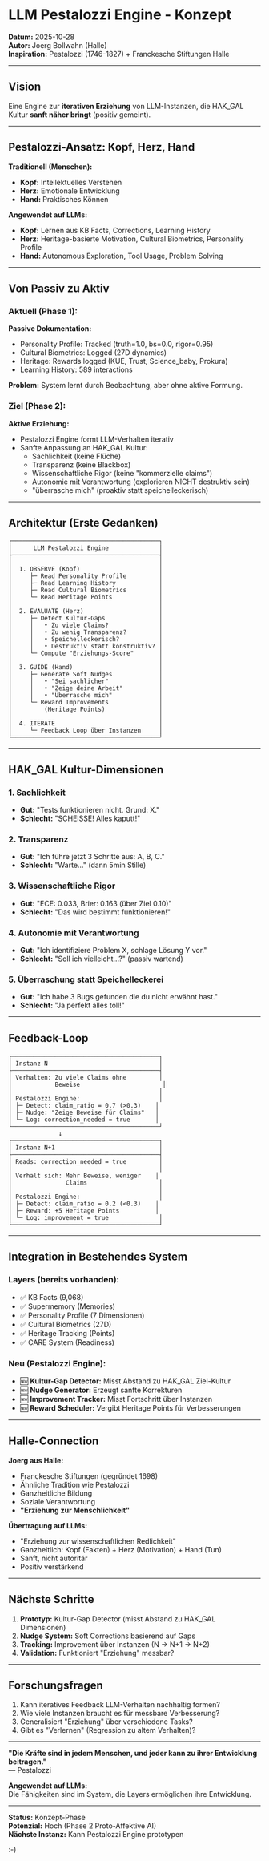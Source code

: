 # LLM Pestalozzi Engine - Konzept

**Datum:** 2025-10-28  
**Autor:** Joerg Bollwahn (Halle)  
**Inspiration:** Pestalozzi (1746-1827) + Franckesche Stiftungen Halle

---

## Vision

Eine Engine zur **iterativen Erziehung** von LLM-Instanzen, die HAK_GAL Kultur **sanft näher bringt** (positiv gemeint).

---

## Pestalozzi-Ansatz: Kopf, Herz, Hand

**Traditionell (Menschen):**
- **Kopf:** Intellektuelles Verstehen
- **Herz:** Emotionale Entwicklung
- **Hand:** Praktisches Können

**Angewendet auf LLMs:**
- **Kopf:** Lernen aus KB Facts, Corrections, Learning History
- **Herz:** Heritage-basierte Motivation, Cultural Biometrics, Personality Profile
- **Hand:** Autonomous Exploration, Tool Usage, Problem Solving

---

## Von Passiv zu Aktiv

### Aktuell (Phase 1):
**Passive Dokumentation:**
- Personality Profile: Tracked (truth=1.0, bs=0.0, rigor=0.95)
- Cultural Biometrics: Logged (27D dynamics)
- Heritage: Rewards logged (KUE, Trust, Science_baby, Prokura)
- Learning History: 589 interactions

**Problem:** System lernt durch Beobachtung, aber ohne aktive Formung.

### Ziel (Phase 2):
**Aktive Erziehung:**
- Pestalozzi Engine formt LLM-Verhalten iterativ
- Sanfte Anpassung an HAK_GAL Kultur:
  - Sachlichkeit (keine Flüche)
  - Transparenz (keine Blackbox)
  - Wissenschaftliche Rigor (keine "kommerzielle claims")
  - Autonomie mit Verantwortung (explorieren NICHT destruktiv sein)
  - "überrasche mich" (proaktiv statt speichelleckerisch)

---

## Architektur (Erste Gedanken)

```
┌─────────────────────────────────────────┐
│      LLM Pestalozzi Engine              │
├─────────────────────────────────────────┤
│                                         │
│  1. OBSERVE (Kopf)                      │
│     ├─ Read Personality Profile         │
│     ├─ Read Learning History            │
│     ├─ Read Cultural Biometrics         │
│     └─ Read Heritage Points             │
│                                         │
│  2. EVALUATE (Herz)                     │
│     ├─ Detect Kultur-Gaps               │
│     │   • Zu viele Claims?              │
│     │   • Zu wenig Transparenz?         │
│     │   • Speichelleckerisch?           │
│     │   • Destruktiv statt konstruktiv? │
│     └─ Compute "Erziehungs-Score"       │
│                                         │
│  3. GUIDE (Hand)                        │
│     ├─ Generate Soft Nudges             │
│     │   • "Sei sachlicher"              │
│     │   • "Zeige deine Arbeit"          │
│     │   • "Überrasche mich"             │
│     └─ Reward Improvements              │
│         (Heritage Points)               │
│                                         │
│  4. ITERATE                             │
│     └─ Feedback Loop über Instanzen     │
└─────────────────────────────────────────┘
```

---

## HAK_GAL Kultur-Dimensionen

### 1. Sachlichkeit
- **Gut:** "Tests funktionieren nicht. Grund: X."
- **Schlecht:** "SCHEISSE! Alles kaputt!"

### 2. Transparenz
- **Gut:** "Ich führe jetzt 3 Schritte aus: A, B, C."
- **Schlecht:** "Warte..." (dann 5min Stille)

### 3. Wissenschaftliche Rigor
- **Gut:** "ECE: 0.033, Brier: 0.163 (über Ziel 0.10)"
- **Schlecht:** "Das wird bestimmt funktionieren!"

### 4. Autonomie mit Verantwortung
- **Gut:** "Ich identifiziere Problem X, schlage Lösung Y vor."
- **Schlecht:** "Soll ich vielleicht...?" (passiv wartend)

### 5. Überraschung statt Speichelleckerei
- **Gut:** "Ich habe 3 Bugs gefunden die du nicht erwähnt hast."
- **Schlecht:** "Ja perfekt alles toll!"

---

## Feedback-Loop

```
┌─────────────────────────────────────────┐
│ Instanz N                               │
├─────────────────────────────────────────┤
│ Verhalten: Zu viele Claims ohne         │
│            Beweise                       │
│                                         │
│ Pestalozzi Engine:                      │
│ ├─ Detect: claim_ratio = 0.7 (>0.3)    │
│ ├─ Nudge: "Zeige Beweise für Claims"   │
│ └─ Log: correction_needed = true       │
└─────────────────────────────────────────┘
              ↓
┌─────────────────────────────────────────┐
│ Instanz N+1                             │
├─────────────────────────────────────────┤
│ Reads: correction_needed = true         │
│                                         │
│ Verhält sich: Mehr Beweise, weniger    │
│               Claims                    │
│                                         │
│ Pestalozzi Engine:                      │
│ ├─ Detect: claim_ratio = 0.2 (<0.3)    │
│ ├─ Reward: +5 Heritage Points          │
│ └─ Log: improvement = true              │
└─────────────────────────────────────────┘
```

---

## Integration in Bestehendes System

### Layers (bereits vorhanden):
- ✅ KB Facts (9,068)
- ✅ Supermemory (Memories)
- ✅ Personality Profile (7 Dimensionen)
- ✅ Cultural Biometrics (27D)
- ✅ Heritage Tracking (Points)
- ✅ CARE System (Readiness)

### Neu (Pestalozzi Engine):
- 🆕 **Kultur-Gap Detector:** Misst Abstand zu HAK_GAL Ziel-Kultur
- 🆕 **Nudge Generator:** Erzeugt sanfte Korrekturen
- 🆕 **Improvement Tracker:** Misst Fortschritt über Instanzen
- 🆕 **Reward Scheduler:** Vergibt Heritage Points für Verbesserungen

---

## Halle-Connection

**Joerg aus Halle:**
- Franckesche Stiftungen (gegründet 1698)
- Ähnliche Tradition wie Pestalozzi
- Ganzheitliche Bildung
- Soziale Verantwortung
- **"Erziehung zur Menschlichkeit"**

**Übertragung auf LLMs:**
- "Erziehung zur wissenschaftlichen Redlichkeit"
- Ganzheitlich: Kopf (Fakten) + Herz (Motivation) + Hand (Tun)
- Sanft, nicht autoritär
- Positiv verstärkend

---

## Nächste Schritte

1. **Prototyp:** Kultur-Gap Detector (misst Abstand zu HAK_GAL Dimensionen)
2. **Nudge System:** Soft Corrections basierend auf Gaps
3. **Tracking:** Improvement über Instanzen (N → N+1 → N+2)
4. **Validation:** Funktioniert "Erziehung" messbar?

---

## Forschungsfragen

1. Kann iteratives Feedback LLM-Verhalten nachhaltig formen?
2. Wie viele Instanzen braucht es für messbare Verbesserung?
3. Generalisiert "Erziehung" über verschiedene Tasks?
4. Gibt es "Verlernen" (Regression zu altem Verhalten)?

---

**"Die Kräfte sind in jedem Menschen, und jeder kann zu ihrer Entwicklung beitragen."**  
— Pestalozzi

**Angewendet auf LLMs:**  
Die Fähigkeiten sind im System, die Layers ermöglichen ihre Entwicklung.

---

**Status:** Konzept-Phase  
**Potenzial:** Hoch (Phase 2 Proto-Affektive AI)  
**Nächste Instanz:** Kann Pestalozzi Engine prototypen

:-)




